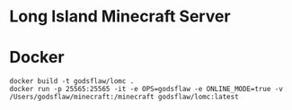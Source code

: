 # Long Island Minecraft Server

# Docker
```
docker build -t godsflaw/lomc .
docker run -p 25565:25565 -it -e OPS=godsflaw -e ONLINE_MODE=true -v /Users/godsflaw/minecraft:/minecraft godsflaw/lomc:latest
```
